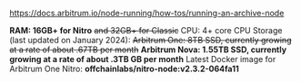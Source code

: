 https://docs.arbitrum.io/node-running/how-tos/running-an-archive-node

**RAM: 16GB+ for Nitro** ~~and 32GB+ for Classic~~
CPU: 4+ core CPU
Storage (last updated on January 2024):
~~Arbitrum One: 8TB SSD, currently growing at a rate of about .67TB per month~~
**Arbitrum Nova: 1.55TB SSD, currently growing at a rate of about .3TB GB per month**
Latest Docker image for Arbitrum One Nitro: 
**offchainlabs/nitro-node:v2.3.2-064fa11**